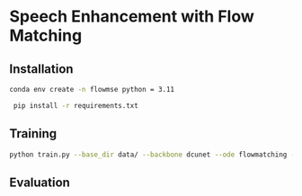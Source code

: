 # Speech Enhancement with Flow Matching
## Installation
 ```bash
 conda env create -n flowmse python = 3.11  
```
```bash
 pip install -r requirements.txt 
 ```
## Training
```bash
python train.py --base_dir data/ --backbone dcunet --ode flowmatching --n_fft 512
```
## Evaluation
